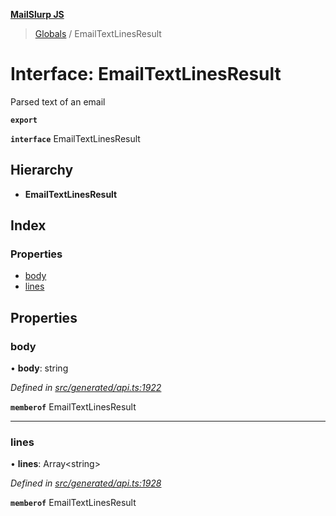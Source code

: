 **[MailSlurp JS](../README.md)**

> [Globals](../README.md) / EmailTextLinesResult

# Interface: EmailTextLinesResult

Parsed text of an email

**`export`** 

**`interface`** EmailTextLinesResult

## Hierarchy

* **EmailTextLinesResult**

## Index

### Properties

* [body](emailtextlinesresult.md#body)
* [lines](emailtextlinesresult.md#lines)

## Properties

### body

•  **body**: string

*Defined in [src/generated/api.ts:1922](https://github.com/mailslurp/mailslurp-client/blob/67ec74c/src/generated/api.ts#L1922)*

**`memberof`** EmailTextLinesResult

___

### lines

•  **lines**: Array\<string>

*Defined in [src/generated/api.ts:1928](https://github.com/mailslurp/mailslurp-client/blob/67ec74c/src/generated/api.ts#L1928)*

**`memberof`** EmailTextLinesResult
